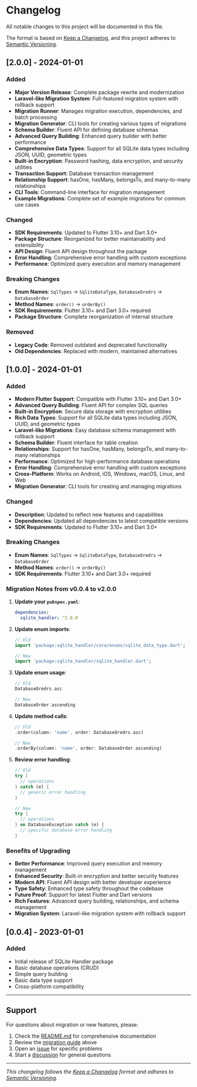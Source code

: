 # Changelog

All notable changes to this project will be documented in this file.

The format is based on [Keep a Changelog](https://keepachangelog.com/en/1.0.0/),
and this project adheres to [Semantic Versioning](https://semver.org/spec/v2.0.0.html).

## [2.0.0] - 2024-01-01

### Added
- **Major Version Release**: Complete package rewrite and modernization
- **Laravel-like Migration System**: Full-featured migration system with rollback support
- **Migration Runner**: Manages migration execution, dependencies, and batch processing
- **Migration Generator**: CLI tools for creating various types of migrations
- **Schema Builder**: Fluent API for defining database schemas
- **Advanced Query Building**: Enhanced query builder with better performance
- **Comprehensive Data Types**: Support for all SQLite data types including JSON, UUID, geometric types
- **Built-in Encryption**: Password hashing, data encryption, and security utilities
- **Transaction Support**: Database transaction management
- **Relationship Support**: hasOne, hasMany, belongsTo, and many-to-many relationships
- **CLI Tools**: Command-line interface for migration management
- **Example Migrations**: Complete set of example migrations for common use cases

### Changed
- **SDK Requirements**: Updated to Flutter 3.10+ and Dart 3.0+
- **Package Structure**: Reorganized for better maintainability and extensibility
- **API Design**: Fluent API design throughout the package
- **Error Handling**: Comprehensive error handling with custom exceptions
- **Performance**: Optimized query execution and memory management

### Breaking Changes
- **Enum Names**: `SqlTypes` → `SqliteDataType`, `DatabaseOredrs` → `DatabaseOrder`
- **Method Names**: `order()` → `orderBy()`
- **SDK Requirements**: Flutter 3.10+ and Dart 3.0+ required
- **Package Structure**: Complete reorganization of internal structure

### Removed
- **Legacy Code**: Removed outdated and deprecated functionality
- **Old Dependencies**: Replaced with modern, maintained alternatives

## [1.0.0] - 2024-01-01

### Added
- **Modern Flutter Support**: Compatible with Flutter 3.10+ and Dart 3.0+
- **Advanced Query Building**: Fluent API for complex SQL queries
- **Built-in Encryption**: Secure data storage with encryption utilities
- **Rich Data Types**: Support for all SQLite data types including JSON, UUID, and geometric types
- **Laravel-like Migrations**: Easy database schema management with rollback support
- **Schema Builder**: Fluent interface for table creation
- **Relationships**: Support for hasOne, hasMany, belongsTo, and many-to-many relationships
- **Performance**: Optimized for high-performance database operations
- **Error Handling**: Comprehensive error handling with custom exceptions
- **Cross-Platform**: Works on Android, iOS, Windows, macOS, Linux, and Web
- **Migration Generator**: CLI tools for creating and managing migrations

### Changed
- **Description**: Updated to reflect new features and capabilities
- **Dependencies**: Updated all dependencies to latest compatible versions
- **SDK Requirements**: Updated to Flutter 3.10+ and Dart 3.0+

### Breaking Changes
- **Enum Names**: `SqlTypes` → `SqliteDataType`, `DatabaseOredrs` → `DatabaseOrder`
- **Method Names**: `order()` → `orderBy()`
- **SDK Requirements**: Flutter 3.10+ and Dart 3.0+ required

### Migration Notes from v0.0.4 to v2.0.0

1. **Update your `pubspec.yaml`**:
   ```yaml
   dependencies:
     sqlite_handler: ^2.0.0
   ```

2. **Update enum imports**:
   ```dart
   // Old
   import 'package:sqlite_handler/core/enums/sqlite_data_type.dart';
   
   // New
   import 'package:sqlite_handler/sqlite_handler.dart';
   ```

3. **Update enum usage**:
   ```dart
   // Old
   DatabaseOredrs.asc
   
   // New
   DatabaseOrder.ascending
   ```

4. **Update method calls**:
   ```dart
   // Old
   .order(column: 'name', order: DatabaseOredrs.asc)
   
   // New
   .orderBy(column: 'name', order: DatabaseOrder.ascending)
   ```

5. **Review error handling**:
   ```dart
   // Old
   try {
     // operations
   } catch (e) {
     // generic error handling
   }
   
   // New
   try {
     // operations
   } on DatabaseException catch (e) {
     // specific database error handling
   }
   ```

### Benefits of Upgrading

- **Better Performance**: Improved query execution and memory management
- **Enhanced Security**: Built-in encryption and better security features
- **Modern API**: Fluent API design with better developer experience
- **Type Safety**: Enhanced type safety throughout the codebase
- **Future Proof**: Support for latest Flutter and Dart versions
- **Rich Features**: Advanced query building, relationships, and schema management
- **Migration System**: Laravel-like migration system with rollback support

## [0.0.4] - 2023-01-01

### Added
- Initial release of SQLite Handler package
- Basic database operations (CRUD)
- Simple query building
- Basic data type support
- Cross-platform compatibility

---

## Support

For questions about migration or new features, please:

1. Check the [README.md](README.md) for comprehensive documentation
2. Review the [migration guide](#migration-notes) above
3. Open an [issue](https://github.com/m-abdulmonem/sqlite-handler-v2/issues) for specific problems
4. Start a [discussion](https://github.com/m-abdulmonem/sqlite-handler-v2/discussions) for general questions

---

*This changelog follows the [Keep a Changelog](https://keepachangelog.com/) format and adheres to [Semantic Versioning](https://semver.org/).*
